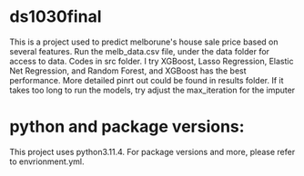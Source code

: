 # ds1030final
This is a project used to predict melborune's house sale price based on several features.
Run the melb_data.csv file, under the data folder for access to data.
Codes in src folder. I try XGBoost, Lasso Regression, Elastic Net Regression, and Random Forest, and XGBoost has the best performance. 
More detailed pinrt out could be found in results folder.
If it takes too long to run the models, try adjust the max_iteration for the imputer 

# python and package versions:
This project uses python3.11.4. For package versions and more, please refer to envrionment.yml.
